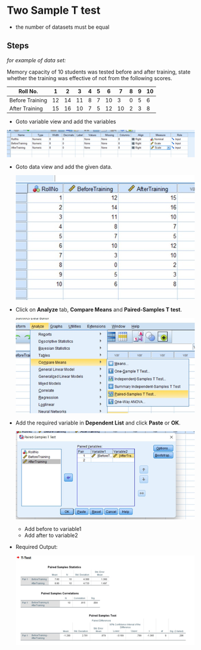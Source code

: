 # Two Sample T test

- the number of datasets must be equal

## Steps

_for example of data set:_

Memory capacity of 10 students was tested before and after training, state whether the training was effective of not from the following scores.

| Roll No.        | 1     | 2     | 3     | 4     | 5     | 6     | 7     | 8     | 9     | 10    |
| --------------- | ----- | ----- | ----- | ----- | ----- | ----- | ----- | ----- | ----- | ----- |
| Before Training | 12    | 14    | 11    | 8     | 7     | 10    | 3     | 0     | 5     | 6     |
| After Training  | 15    | 16    | 10    | 7     | 5     | 12    | 10    | 2     | 3     | 8     |

- Goto variable view and add the variables

![Variable view](variableView.jpg)

- Goto data view and add the given data.

  ![Data view](dataView.jpg)

- Click on **Analyze** tab, **Compare Means** and **Paired-Samples T test**.

  ![Step](step.jpg)

- Add the required variable in **Dependent List** and click **Paste** or **OK**.

  ![Dependent List](dependentList.jpg)

  - Add before to variable1
  - Add after to variable2

- Required Output:

  ![Output](output.jpg)
